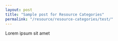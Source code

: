 ```yaml
---
layout: post
title: "Sample post for Resource Categories"
permalink: "/resource/resource-categories/test/"
---
```

Lorem ipsum sit amet
